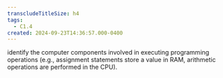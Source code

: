 ```yaml
---
transcludeTitleSize: h4
tags:
  - C1.4
created: 2024-09-23T14:36:57.000-0400
---
```

identify the computer components involved in executing programming operations (e.g., assignment statements store a value in RAM, arithmetic operations are performed in the CPU).
